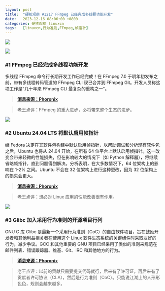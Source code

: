 ```yaml
---
layout: post
title:	"硬核观察 #1217 FFmpeg 已经完成多线程功能开发"
date:	2023-12-16 08:06:00 +0800 
categories:	硬核观察 linuxcn 
tags:	[linuxcn,行为准则,FFmpeg,帧指针]
---
```



![](/Asserts/Images//attachment/album/202312/16/080631uqhdniqp4z49i9i9.jpg)


![](/Asserts/Images//attachment/album/202312/16/080647w8ndznbfbn1bsdlb.png)


### #1 FFmpeg 已经完成多线程功能开发


多线程 FFmpeg 命令行长期开发工作已经完成！在 FFmpeg 7.0 于明年初发布之前，带有多线程转码管道的 FFmpeg CLI 现已合并到 FFmpeg Git。开发人员称这项工作是“几十年来 FFmpeg CLI 最复杂的重构之一”。



> 
> **[消息来源：Phoronix](https://www.phoronix.com/news/FFmpeg-CLI-MT-Merged)**
> 
> 
> 



> 
> 老王点评：FFmpeg 的重大进步，必将带来整个生态的进步。
> 
> 
> 


![](/Asserts/Images//attachment/album/202312/16/080659kemetyck9ftj66oy.png)


### #2 Ubuntu 24.04 LTS 将默认启用帧指针


继 Fedora 决定在其软件包构建中默认启用帧指针，以帮助调试和分析现有软件包之后，Ubuntu 也将从 24.04 开始，在所有 64 位平台上默认启用帧指针。这一改变会带来轻微的性能损失，但在影响较大的情况下（如 Python 解释器），将继续省略帧指针，直到问题得到解决。分析表明，在大多数情况下，64 位架构上的影响在 1-2% 之间。Ubuntu 不会在 32 位架构上进行这种更改，因为 32 位架构上的损失会更大。



> 
> **[消息来源：Phoronix](https://www.phoronix.com/news/Ubuntu-Frame-Pointers-Default)**
> 
> 
> 



> 
> 老王点评：想必对 Linux 应用的性能改善很有作用。
> 
> 
> 


![](/Asserts/Images//attachment/album/202312/16/080715cakhhnnyh2hwdydh.png)


### #3 Glibc 加入采用行为准则的开源项目行列


GNU C 库 Glibc 是最新一个采用行为准则（CoC）的自由软件项目，旨在鼓励开发者和其他利益相关者在使用这个 Linux 软件生态系统的关键组件时采取友好的行为，减少争议。GCC 和其他重要的 GNU 项目已经采用了类似的准则来规范在邮件列表、错误跟踪器、维基、Git、IRC 和其他地方的行为。



> 
> **[消息来源：Phoronix](https://www.phoronix.com/news/Glibc-Code-of-Conduct)**
> 
> 
> 



> 
> 老王点评：以前的贡献只需要提交代码就行，后来有了许可证，再后来有了贡献者许可协议（CLA），然后是行为准则（CoC）。只能说江湖上的人形形色色，规则会越来越多。
> 
> 
>
